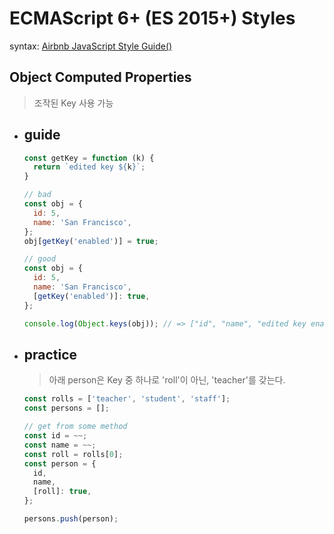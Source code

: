 
ECMAScript 6+ (ES 2015+) Styles
===
syntax: [Airbnb JavaScript Style Guide()](https://github.com/airbnb/javascript#es6-computed-properties)

Object Computed Properties
---
> 조작된 Key 사용 가능

* ## guide

    ```javascript
    const getKey = function (k) {
      return `edited key ${k}`;
    }

    // bad
    const obj = {
      id: 5,
      name: 'San Francisco',
    };
    obj[getKey('enabled')] = true;

    // good
    const obj = {
      id: 5,
      name: 'San Francisco',
      [getKey('enabled')]: true,
    };

    console.log(Object.keys(obj)); // => ["id", "name", "edited key enabled"]
    ```

* ## practice
    > 아래 person은 Key 중 하나로 'roll'이 아닌, 'teacher'를 갖는다.
    ```javascript
    const rolls = ['teacher', 'student', 'staff'];
    const persons = [];
    
    // get from some method
    const id = ~~;
    const name = ~~;
    const roll = rolls[0];
    const person = {
      id,
      name,
      [roll]: true,
    };
    
    persons.push(person);
    ```
